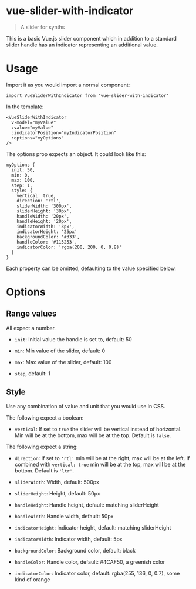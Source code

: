 # vue-slider-with-indicator

> A slider for synths

This is a basic Vue.js slider component which in addition to a standard slider handle has an indicator representing an additional value.  

# Usage

Import it as you would import a normal component:

`import VueSliderWithIndicator from 'vue-slider-with-indicator'`

In the template:

    <VueSliderWithIndicator 
      v-model="myValue"
      :value="myValue"
      :indicatorPosition="myIndicatorPosition"
      :options="myOptions"
    />

The options prop expects an object. It could look like this:

    myOptions {
      init: 50,
      min: 0,
      max: 100,
      step: 1,
      style: {
        vertical: true,
        direction: 'rtl',
        sliderWidth: '300px',
        sliderHeight: '30px',
        handleWidth: '20px',
        handleHeight: '20px',
        indicatorWidth: '3px',
        indicatorHeight: '25px'
        backgroundColor: '#333',
        handleColor: '#115253',
        indicatorColor: 'rgba(200, 200, 0, 0.8)'
      }
    }

Each property can be omitted, defaulting to the value specified below.

# Options

## Range values

All expect a number.

- `init`: Initial value the handle is set to, default: 50

- `min`: Min value of the slider, default: 0

- `max`: Max value of the slider, default: 100

- `step`, default: 1

## Style

Use any combination of value and unit that you would use in CSS.

The following expect a boolean:

- `vertical`:
If set to `true` the slider will be vertical instead of horizontal.
Min will be at the bottom, max will be at the top.
Default is `false`.

The following expect a string:

- `direction`:
If set to `'rtl'` min will be at the right, max will be at the left.
If combined with `vertical: true` min will be at the top, max will be at the bottom.
Default is `'ltr'`.

- `sliderWidth`: Width, default: 500px

- `sliderHeight`: Height, default: 50px 

- `handleHeight`: Handle height, default: matching sliderHeight

- `handleWidth`: Handle width, default: 50px

- `indicatorHeight`: Indicator height, default: matching sliderHeight

- `indicatorWidth`: Indicator width, default: 5px

- `backgroundColor`: Background color, default: black

- `handleColor`: Handle color, default: #4CAF50, a greenish color

- `indicatorColor`: Indicator color, default: rgba(255, 136, 0, 0.7), some kind of orange
